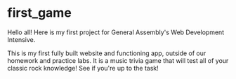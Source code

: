 # first_game

Hello all! Here is my first project for General Assembly's Web Development Intensive. 

This is my first fully built website and functioning app, outside of our homework and practice labs. It is a music trivia game that will test all of your classic rock knowledge! See if you're up to the task!

